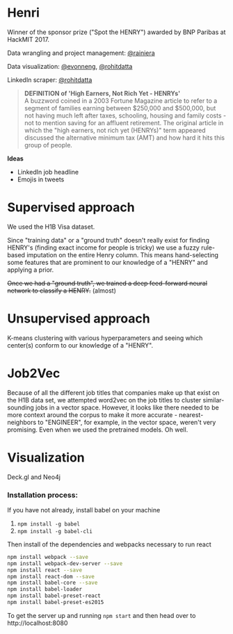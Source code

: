 # Henri

Winner of the sponsor prize ("Spot the HENRY") awarded by BNP Paribas at HackMIT 2017.

Data wrangling and project management: [@rainiera](https://github.com/rainiera)

Data visualization: [@evonneng](https://github.com/evonneng), [@rohitdatta](https://github.com/rohitdatta)

LinkedIn scraper: [@rohitdatta](https://github.com/rohitdatta)

> **DEFINITION of 'High Earners, Not Rich Yet - HENRYs'**  
> A buzzword coined in a 2003 Fortune Magazine article to refer to a segment of families earning between $250,000 and $500,000, but not having much left after taxes, schooling, housing and family costs - not to mention saving for an affluent retirement. The original article in which the "high earners, not rich yet (HENRYs)" term appeared discussed the alternative minimum tax (AMT) and how hard it hits this group of people.

**Ideas**

- LinkedIn job headline
- Emojis in tweets

# Supervised approach

We used the H1B Visa dataset.

Since "training data" or a "ground truth" doesn't really exist for finding HENRY's (finding exact income for people is tricky) we use a fuzzy rule-based imputation on the entire Henry column. This means hand-selecting some features that are prominent to our knowledge of a "HENRY" and applying a prior.

~~Once we had a "ground truth", we trained a deep feed-forward neural network to classify a HENRY.~~ (almost)

# Unsupervised approach

K-means clustering with various hyperparameters and seeing which center(s) conform to our knowledge of a "HENRY".

# Job2Vec

Because of all the different job titles that companies make up that exist on the H1B data set, we attempted word2vec on the job titles to cluster similar-sounding jobs in a vector space. However, it looks like there needed to be more context around the corpus to make it more accurate - nearest-neighbors to "ENGINEER", for example, in the vector space, weren't very promising. Even when we used the pretrained models. Oh well.

# Visualization

Deck.gl and Neo4j

### Installation process:

If you have not already, install babel on your machine
1. ```npm install -g babel```
2. ```npm install -g babel-cli```

Then install of the dependencies and webpacks necessary to run react
```bash
npm install webpack --save 
npm install webpack-dev-server --save
npm install react --save
npm install react-dom --save
npm install babel-core --save
npm install babel-loader
npm install babel-preset-react
npm install babel-preset-es2015
```

To get the server up and running
```npm start```
and then head over to http://localhost:8080

